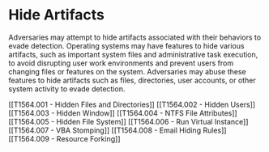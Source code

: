 # Hide Artifacts

Adversaries may attempt to hide artifacts associated with their behaviors to evade detection. Operating systems may have features to hide various artifacts, such as important system files and administrative task execution, to avoid disrupting user work environments and prevent users from changing files or features on the system. Adversaries may abuse these features to hide artifacts such as files, directories, user accounts, or other system activity to evade detection.

[[T1564.001 - Hidden Files and Directories]]
[[T1564.002 - Hidden Users]]
[[T1564.003 - Hidden Window]]
[[T1564.004 - NTFS File Attributes]]
[[T1564.005 - Hidden File System]]
[[T1564.006 - Run Virtual Instance]]
[[T1564.007 - VBA Stomping]]
[[T1564.008 - Email Hiding Rules]]
[[T1564.009 - Resource Forking]]